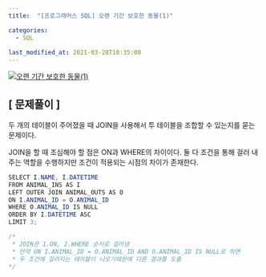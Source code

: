 ```yaml
---
title:  "[프로그래머스 SQL] 오랜 기간 보호한 동물(1)"

categories:
  - SQL
  
last_modified_at: 2021-03-28T18:35:00
---
```


[![오랜 기간 보호한 동물(1)](https://user-images.githubusercontent.com/53072057/112743436-45b00600-8fd2-11eb-861f-20071c60976e.JPG)](https://programmers.co.kr/learn/courses/30/lessons/59044)  
<h2>[ 문제풀이 ]</h2>  
두 개의 테이블이 주어졌을 때 JOIN을 사용해서 투 테이블을 조합할 수 있는지를 묻는 문제이다.  

JOIN을 할 때 조심해야 할 점은 ON과 WHERE의 차이이다. 둘 다 조건을 통해 걸러 내주는 역할을 수행하지만 조건이 적용되는 시점의 차이가 존재한다.  

```java
SELECT I.NAME, I.DATETIME
FROM ANIMAL_INS AS I
LEFT OUTER JOIN ANIMAL_OUTS AS O
ON I.ANIMAL_ID = O.ANIMAL_ID 
WHERE O.ANIMAL_ID IS NULL
ORDER BY I.DATETIME ASC
LIMIT 3;

/*
 * JOIN은 1.ON, 2.WHERE 순서로 걸러냄
 * 만약 ON I.ANIMAL_ID = O.ANIMAL_ID AND O.ANIMAL_ID IS NULL로 하면
 * 두 조건에 걸러지는 테이블이 나오기때문에 다른 결과를 도출
*/
```
